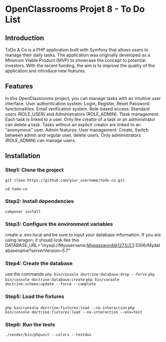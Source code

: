 # OpenClassrooms Projet 8 - To Do List

## Introduction 
ToDo & Co is a PHP application built with Symfony that allows users to manage their daily tasks. The application was originally developed as a Minimum Viable Product (MVP) to showcase the concept to potential investors. With the recent funding, the aim is to improve the quality of the application and introduce new features.

## Features
In this OpenClassrooms project, you can manage tasks with an intuitive user interface.
User authentication system:
    Login, Register, Reset Password functionalities.
    Email verification system.
    Role-based access: Standard users (ROLE_USER) and Administrators (ROLE_ADMIN).
Ttask management:
    Each task is linked to a user.
    Only the creator of a task or an administrator can delete a task.
    Tasks without an explicit creator are linked to an "anonymous" user.
Admin features:
    User management: Create, Switch between admin and regular user, delete users.
    Only administrators (ROLE_ADMIN) can manage users.


## Installation
### Step1: Clone the project
`git clone https://github.com/your_username/todo-co.git`

`cd todo-co`

### Step2: Install dependencies
`composer install`

### Step3: Configure the environment variables
create a .env.local and be sure to input your database information. If you are using laragon, it should look like this
DATABASE_URL="mysql://Myusername:Mypassword@127.0.0.1:3306/Mydatabasename?serverVersion=5.7"

### Step4: Create the database
use the commands
`php bin/console doctrine:database:drop --force`
`php bin/console doctrine:database:create`
`php bin/console doctrine:schema:update --force --complete`

### Step5: Load the fixtures
`php bin/console doctrine:fixtures:load --no-interaction`
`php bin/console doctrine:fixtures:load --no-interaction --env=test`

### Step6: Run the tests
`./vendor/bin/phpunit --colors --testdox`